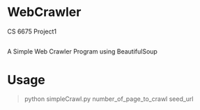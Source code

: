# WebCrawler
CS 6675 Project1
## 
A Simple Web Crawler Program using BeautifulSoup

# Usage
> python simpleCrawl.py number_of_page_to_crawl seed_url